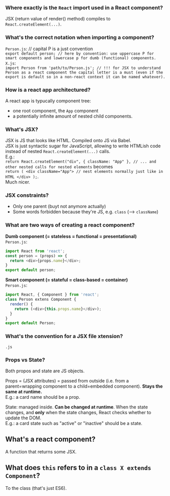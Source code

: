 ### Where exactly is the `React` import used in a React component?   
JSX (return value of render() method) compiles to `React.createElement(...)`.    

### What's the correct notation when importing a component?  
`Person.js`: // capital P is a just convention  
`export default person; // here by convention: use uppercase P for smart components and lowercase p for dumb (functional) components.`  
`X.js`:   
`import Person from 'path/to/Person.js'; // !!! for JSX to understand Person as a react component the capital letter is a must (even if the export is default so in a non-react context it can be named whatever).` 

### How is a react app architectured?  
A react app is typucally component tree:  
* one root component, the `App` component   
* a potentially infinite amount of nested child components.

### What's JSX?  
JSX is JS that looks like HTML. Compiled onto JS via Babel.  
JSX is just syntactic sugar for JavaScript, allowing to write HTMLish code instead of nested `React.createElement(...)` calls.  
E.g.:   
`return React.createElement("div", { className: "App" }, // ... and other nested calls for nested elements` 
becomes  
    `return (
      <div className="App">
        // nest elements normally just like in HTML
      </div>
    );`.  
    Much nicer.



### JSX constraints? 
* Only one parent (buyt not anymore actually)  
* Some words forbidden because they're JS, e.g. `class` (--> `className`) 

### What are two ways of creating a react component?  
**Dumb component (= stateless = functional = presentational)**  
`Person.js`:   
```javascript
import React from 'react';   
const person = (props) => {  
  return <div>{props.name}</div>;  
}  
export default person;
```  

**Smart component (= stateful = class-based = container)**   
`Person.js`:   
```javascript
import React, { Component } from 'react';   
class Person extens Component {  
  render() {
    return (<div>{this.props.name}</div>);  
  }
}  
export default Person;
```   

### What's the convention for a JSX file xtension?  
`.js`

### Props vs State?    

Both propos and state are JS objects.

Props = (JSX attributes) = passed from outside (i.e. from a parent=wrapping
component to a child=embedded component). **Stays the same at runtime.**     
E.g.: a card name should be a prop.   

State: managed inside. 
**Can be changed at runtime**. When the state changes, and **only** when the state changes, React checks whether to update the DOM.  
E.g.: a card state such as "active" or "inactive" should be a state. 

## What's a react component?  
A function that returns some JSX. 

## What does `this` refers to in a `class X extends Component`?  
To the class (that's just ES6).
